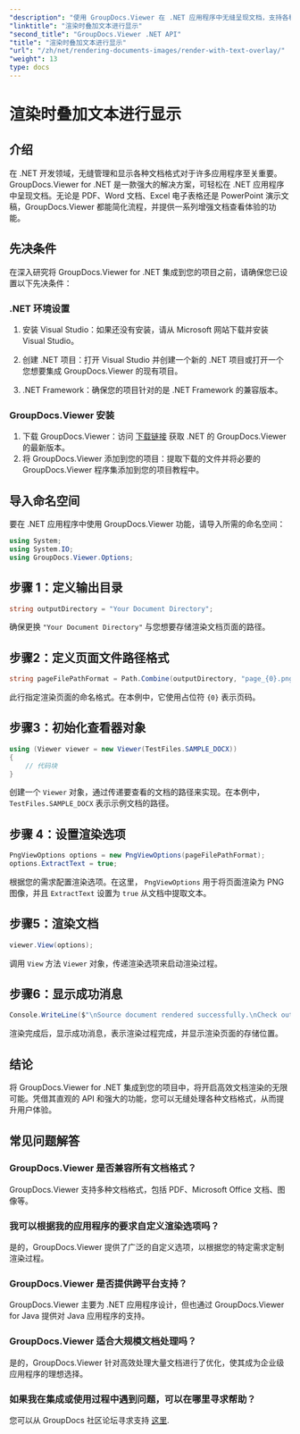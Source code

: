 ```yaml
---
"description": "使用 GroupDocs.Viewer 在 .NET 应用程序中无缝呈现文档，支持各种格式以增强用户体验。"
"linktitle": "渲染时叠加文本进行显示"
"second_title": "GroupDocs.Viewer .NET API"
"title": "渲染时叠加文本进行显示"
"url": "/zh/net/rendering-documents-images/render-with-text-overlay/"
"weight": 13
type: docs
---
```

# 渲染时叠加文本进行显示

## 介绍
在 .NET 开发领域，无缝管理和显示各种文档格式对于许多应用程序至关重要。GroupDocs.Viewer for .NET 是一款强大的解决方案，可轻松在 .NET 应用程序中呈现文档。无论是 PDF、Word 文档、Excel 电子表格还是 PowerPoint 演示文稿，GroupDocs.Viewer 都能简化流程，并提供一系列增强文档查看体验的功能。
## 先决条件
在深入研究将 GroupDocs.Viewer for .NET 集成到您的项目之前，请确保您已设置以下先决条件：
### .NET 环境设置
1. 安装 Visual Studio：如果还没有安装，请从 Microsoft 网站下载并安装 Visual Studio。
   
2. 创建 .NET 项目：打开 Visual Studio 并创建一个新的 .NET 项目或打开一个您想要集成 GroupDocs.Viewer 的现有项目。
3. .NET Framework：确保您的项目针对的是 .NET Framework 的兼容版本。
### GroupDocs.Viewer 安装
1. 下载 GroupDocs.Viewer：访问 [下载链接](https://releases.groupdocs.com/viewer/net/) 获取 .NET 的 GroupDocs.Viewer 的最新版本。
2. 将 GroupDocs.Viewer 添加到您的项目：提取下载的文件并将必要的 GroupDocs.Viewer 程序集添加到您的项目教程中。

## 导入命名空间
要在 .NET 应用程序中使用 GroupDocs.Viewer 功能，请导入所需的命名空间：
```csharp
using System;
using System.IO;
using GroupDocs.Viewer.Options;
```

## 步骤 1：定义输出目录
```csharp
string outputDirectory = "Your Document Directory";
```
确保更换 `"Your Document Directory"` 与您想要存储渲染文档页面的路径。
## 步骤2：定义页面文件路径格式
```csharp
string pageFilePathFormat = Path.Combine(outputDirectory, "page_{0}.png");
```
此行指定渲染页面的命名格式。在本例中，它使用占位符 `{0}` 表示页码。
## 步骤3：初始化查看器对象
```csharp
using (Viewer viewer = new Viewer(TestFiles.SAMPLE_DOCX))
{
    // 代码块
}
```
创建一个 `Viewer` 对象，通过传递要查看的文档的路径来实现。在本例中， `TestFiles.SAMPLE_DOCX` 表示示例文档的路径。
## 步骤 4：设置渲染选项
```csharp
PngViewOptions options = new PngViewOptions(pageFilePathFormat);
options.ExtractText = true;
```
根据您的需求配置渲染选项。在这里， `PngViewOptions` 用于将页面渲染为 PNG 图像，并且 `ExtractText` 设置为 `true` 从文档中提取文本。
## 步骤5：渲染文档
```csharp
viewer.View(options);
```
调用 `View` 方法 `Viewer` 对象，传递渲染选项来启动渲染过程。
## 步骤6：显示成功消息
```csharp
Console.WriteLine($"\nSource document rendered successfully.\nCheck output in {outputDirectory}.");
```
渲染完成后，显示成功消息，表示渲染过程完成，并显示渲染页面的存储位置。

## 结论
将 GroupDocs.Viewer for .NET 集成到您的项目中，将开启高效文档渲染的无限可能。凭借其直观的 API 和强大的功能，您可以无缝处理各种文档格式，从而提升用户体验。
## 常见问题解答
### GroupDocs.Viewer 是否兼容所有文档格式？
GroupDocs.Viewer 支持多种文档格式，包括 PDF、Microsoft Office 文档、图像等。
### 我可以根据我的应用程序的要求自定义渲染选项吗？
是的，GroupDocs.Viewer 提供了广泛的自定义选项，以根据您的特定需求定制渲染过程。
### GroupDocs.Viewer 是否提供跨平台支持？
GroupDocs.Viewer 主要为 .NET 应用程序设计，但也通过 GroupDocs.Viewer for Java 提供对 Java 应用程序的支持。
### GroupDocs.Viewer 适合大规模文档处理吗？
是的，GroupDocs.Viewer 针对高效处理大量文档进行了优化，使其成为企业级应用程序的理想选择。
### 如果我在集成或使用过程中遇到问题，可以在哪里寻求帮助？
您可以从 GroupDocs 社区论坛寻求支持 [这里](https://forum。groupdocs.com/c/viewer/9).